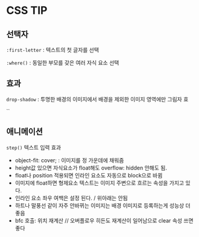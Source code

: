 # CSS TIP

## 선택자

`:first-letter` : 텍스트의 첫 글자를 선택

`:where()` : 동일한 부모를 갖은 여러 자식 요소 선택



## 효과 <a href="#36fa" id="36fa"></a>

`drop-shadow` : 투명한 배경의 이미지에서 배경을 제외한 이미지 영역에만 그림자 효

``



## 애니메이션

`step()` 텍스트 입력 효과





* object-fit: cover; : 이미지를 정 가운데에 채워줌
* height값 있으면 자식요소가 float해도 overflow: hidden 안해도 됨.
* float나 position 적용되면 인라인 요소도 자동으로 block으로 바뀜
* 이미지에 float하면 형제요소 텍스트는 이미지 주변으로 흐르는 속성을 가지고 있다.
* 인라인 요소 좌우 여백은 설정 된다. / 위아래는 안됨
* 하트나 말풍선 같이 자주 안바뀌는 이미지는 배경 이미지로 등록하는게 성능상 더 좋음
* bfc 호출: 위치 재계산 // 오버플로우 히든도 재계산이 일어남으로 clear 속성 쓰면 좋다
